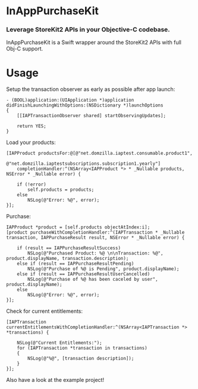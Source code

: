# InAppPurchaseKit
### Leverage StoreKit2 APIs in your Objective-C codebase.

InAppPurchaseKit is a Swift wrapper around the StoreKit2 APIs with full Obj-C support.

# Usage

Setup the transaction observer as early as possible after app launch:

```objc
- (BOOL)application:(UIApplication *)application didFinishLaunchingWithOptions:(NSDictionary *)launchOptions 
{
	[[IAPTransactionObserver shared] startObservingUpdates];
	
	return YES;
}
```

Load your products:

```objc
[IAPProduct productsFor:@[@"net.domzilla.iaptest.consumable.product1",
					      @"net.domzilla.iaptestsubscriptions.subscription1.yearly"]
	completionHandler:^(NSArray<IAPProduct *> * _Nullable products, NSError * _Nullable error) {
	
	if (!error)
		self.products = products;
	else
		NSLog(@"Error: %@", error);
}];
```

Purchase:

```objc
IAPProduct *product = [self.products objectAtIndex:i];
[product purchaseWithCompletionHandler:^(IAPTransaction * _Nullable transaction, IAPPurchaseResult result, NSError * _Nullable error) {
	
	if (result == IAPPurchaseResultSuccess)
		NSLog(@"Purchased Product: %@ \n\nTransaction: %@", product.displayName, transaction.description);
	else if (result == IAPPurchaseResultPending)
		NSLog(@"Purchase of %@ is Pending", product.displayName);
	else if (result == IAPPurchaseResultUserCancelled)
		NSLog(@"Purchase of %@ has been caceled by user", product.displayName);
	else
		NSLog(@"Error: %@", error);
}];
```
Check for current entitlements:

```objc
[IAPTransaction currentEntitlementsWithCompletionHandler:^(NSArray<IAPTransaction *> *transactions) {

	NSLog(@"Current Entitlements:");
	for (IAPTransaction *transaction in transactions)
	{
		NSLog(@"%@", [transaction description]);
	}
}];
```

Also have a look at the example project!